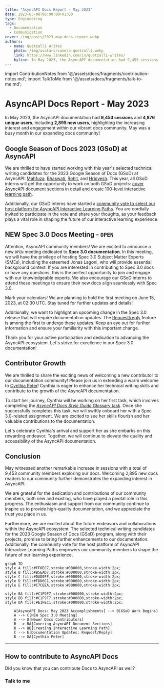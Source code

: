 ```yaml
---
title: "AsyncAPI Docs Report - May 2023"
date: 2023-05-08T06:00:00+01:00
type: Engineering
tags:
  - Documentation
  - Communication
cover: /img/posts/2023-may-docs-report.webp
authors:
  - name: Quetzalli Writes
    photo: /img/avatars/canela-quetzalli.webp
    link: https://www.linkedin.com/in/quetzalli-writes/
    byline: In May 2023, the AsyncAPI documentation had 9,453 sessions and 4,876 unique users, including 2,895 new users.
---
```


import ContributionNotes from '@/assets/docs/fragments/contribution-notes.md';
import TalkToMe from '@/assets/docs/fragments/talk-to-me.md';

# AsyncAPI Docs Report - May 2023
In May 2023, the AsyncAPI documentation had **9,453 sessions** and **4,876 unique users**, including **2,895 new users**, highlighting the increasing interest and engagement within our vibrant docs community. May was a busy month in our expanding docs community!

## Google Season of Docs 2023 (GSoD) at AsyncAPI
We are thrilled to have started working with this year's selected technical writing candidates for the 2023 Google Season of Docs (GSoD) at AsyncAPI: [Mahfuza](https://github.com/mhmohona), [Bhaswati](https://github.com/BhaswatiRoy), [Rohit](https://github.com/TRohit20), and [Hridyesh](https://github.com/kakabisht). This year, all GSoD interns will get the opportunity to work on both GSoD projects: [cover AsyncAPI document sections in detail](https://github.com/asyncapi/website/issues/1507) and [create 100-level interactive learning path](https://github.com/asyncapi/website/issues/1520). 

Additionally, our GSoD interns have started a [community vote to select our host platform for AsyncAPI Interactive Learning Paths](https://github.com/orgs/asyncapi/discussions/711). You are cordially invited to participate in the vote and share your thoughts, as your feedback plays a vital role in shaping the future of our interactive learning experience.


## NEW Spec 3.0 Docs Meeting - `OPEN`
Attention, AsyncAPI community members! We are excited to announce a new `OPEN` meeting dedicated to **Spec 3.0 documentation**. In this meeting, we will have the privilege of hosting Spec 3.0 Subject Matter Experts (SMEs), including the esteemed Jonas Lagoni, who will provide essential background context. If you are interested in contributing to Spec 3.0 docs or have any questions, this is the perfect opportunity to join and engage with our knowledgeable experts. We also encourage our GSoD interns to attend these meetings to ensure their new docs align seamlessly with Spec 3.0.

Mark your calendars! We are planning to hold the first meeting on June 15, 2023, at 02:30 UTC. Stay tuned for further updates and details!

Additionally, we want to highlight an upcoming change in the Spec 3.0 release that will require documentation updates. The [Request/reply](https://github.com/asyncapi/spec/pull/847) feature is among the first to undergo these updates. Keep an eye out for further information and ensure your familiarity with this important change.

Thank you for your active participation and dedication to advancing the AsyncAPI ecosystem. Let's strive for excellence in our Spec 3.0 documentation!

## Contributor Growth
We are thrilled to share the exciting news of welcoming a new contributor to our documentation community! Please join us in extending a warm welcome to [Cynthia Peter](https://github.com/CynthiaPeter)! Cynthia is eager to enhance her technical writing skills and contribute to the growth of the AsyncAPI documentation.

To start her journey, Cynthia will be working on her first task, which involves completing the [*AsyncAPI Docs Style Guide* Glossary task](https://github.com/asyncapi/website/issues/1294). Once she successfully completes this task, we will swiftly onboard her with a Spec 3.0-related assignment. We are excited to see her skills flourish and her valuable contributions to the documentation.

Let's celebrate Cynthia's arrival and support her as she embarks on this rewarding endeavor. Together, we will continue to elevate the quality and accessibility of the AsyncAPI documentation.

## Conclusion
May witnessed another remarkable increase in sessions with a total of 9,453 community members exploring our docs. Welcoming 2,895 new docs readers to our community further demonstrates the expanding interest in AsyncAPI.

We are grateful for the dedication and contributions of our community members, both new and existing, who have played a pivotal role in this progress. The enthusiasm and support from our community continue to inspire us to provide high-quality documentation, and we appreciate the trust you place in us.

Furthermore, we are excited about the future endeavors and collaborations within the AsyncAPI ecosystem. The selected technical writing candidates for the 2023 Google Season of Docs (GSoD) program, along with their projects, promise to bring further enhancements to our documentation. Additionally, the community vote for the host platform of AsyncAPI Interactive Learning Paths empowers our community members to shape the future of our learning experience.


```mermaid
graph TD
style A fill:#FF6EC7,stroke:#000000,stroke-width:2px;
style B fill:#B5EAD7,stroke:#000000,stroke-width:2px;
style C fill:#DAD0FF,stroke:#000000,stroke-width:2px;
style D fill:#FDD6C1,stroke:#000000,stroke-width:2px; 
style E fill:#C7CEEA,stroke:#000000,stroke-width:2px;

style BA fill:#C1F9F7,stroke:#000000,stroke-width:2px;
style BB fill:#C1F9F7,stroke:#000000,stroke-width:2px;
style DA fill:#E1FEC1,stroke:#000000,stroke-width:2px;

    A[AsyncAPI Docs: May 2023 Accomplishments] --> B[GSoD Work Begins]
    A --> C[NEW Spec 3.0 Meeting]
    A --> D[Newer Docs Contributors]
    B --> BA[Covering AsyncAPI Document Sections]
    B --> BB[Creating Interactive Learning Path]
    C --> E[Documentation Updates: Request/Reply]
    D --> DA[Cynthia Peter]

```

---

## How to contribute to AsyncAPI Docs
Did you know that you can contribute Docs to AsyncAPI as well?
<ContributionNotes />

### Talk to me
<TalkToMe />
